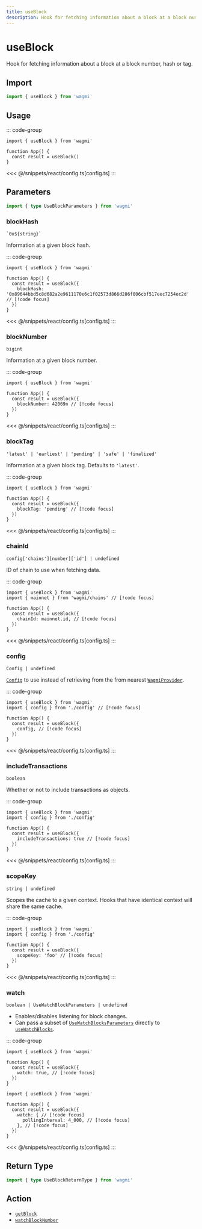 ```yaml
---
title: useBlock
description: Hook for fetching information about a block at a block number, hash or tag.
---
```


<script setup>
const packageName = 'wagmi'
const actionName = 'getBlock'
const typeName = 'GetBlock'
const TData = 'GetBlockData'
const TError = 'GetBlockErrorType'
</script>

# useBlock

Hook for fetching information about a block at a block number, hash or tag.

## Import

```ts
import { useBlock } from 'wagmi'
```

## Usage

::: code-group
```tsx [index.tsx]
import { useBlock } from 'wagmi'

function App() {
  const result = useBlock()
}
```
<<< @/snippets/react/config.ts[config.ts]
:::

## Parameters

```ts
import { type UseBlockParameters } from 'wagmi'
```

### blockHash

`` `0x${string}` ``

Information at a given block hash.

::: code-group
```tsx [index.tsx]
import { useBlock } from 'wagmi'

function App() {
  const result = useBlock({
    blockHash: '0x89644bbd5c8d682a2e9611170e6c1f02573d866d286f006cbf517eec7254ec2d' // [!code focus]
  })
}
```
<<< @/snippets/react/config.ts[config.ts]
:::

### blockNumber

`` bigint ``

Information at a given block number.

::: code-group
```tsx [index.tsx]
import { useBlock } from 'wagmi'

function App() {
  const result = useBlock({
    blockNumber: 42069n // [!code focus]
  })
}
```
<<< @/snippets/react/config.ts[config.ts]
:::

### blockTag

`` 'latest' | 'earliest' | 'pending' | 'safe' | 'finalized' ``

Information at a given block tag. Defaults to `'latest'`.

::: code-group
```tsx [index.tsx]
import { useBlock } from 'wagmi'

function App() {
  const result = useBlock({
    blockTag: 'pending' // [!code focus]
  })
}
```
<<< @/snippets/react/config.ts[config.ts]
:::

### chainId

`config['chains'][number]['id'] | undefined`

ID of chain to use when fetching data.

::: code-group
```tsx [index.tsx]
import { useBlock } from 'wagmi'
import { mainnet } from 'wagmi/chains' // [!code focus]

function App() {
  const result = useBlock({
    chainId: mainnet.id, // [!code focus]
  })
}
```
<<< @/snippets/react/config.ts[config.ts]
:::

### config

`Config | undefined`

[`Config`](/react/api/createConfig#config) to use instead of retrieving from the from nearest [`WagmiProvider`](/react/api/WagmiProvider).

::: code-group
```tsx [index.tsx]
import { useBlock } from 'wagmi'
import { config } from './config' // [!code focus]

function App() {
  const result = useBlock({
    config, // [!code focus]
  })
}
```
<<< @/snippets/react/config.ts[config.ts]
:::

### includeTransactions

`boolean`

Whether or not to include transactions as objects.

::: code-group
```tsx [index.tsx]
import { useBlock } from 'wagmi'
import { config } from './config'

function App() {
  const result = useBlock({
    includeTransactions: true // [!code focus]
  })
}
```
<<< @/snippets/react/config.ts[config.ts]
:::

### scopeKey

`string | undefined`

Scopes the cache to a given context. Hooks that have identical context will share the same cache.

::: code-group
```tsx [index.tsx]
import { useBlock } from 'wagmi'
import { config } from './config'

function App() {
  const result = useBlock({
    scopeKey: 'foo' // [!code focus]
  })
}
```
<<< @/snippets/react/config.ts[config.ts]
:::

### watch

`boolean | UseWatchBlockParameters | undefined`

- Enables/disables listening for block changes.
- Can pass a subset of [`UseWatchBlocksParameters`](/react/api/hooks/useWatchBlocks#parameters) directly to [`useWatchBlocks`](/react/api/hooks/useWatchBlocks).

::: code-group
```tsx [index.tsx]
import { useBlock } from 'wagmi'

function App() {
  const result = useBlock({
    watch: true, // [!code focus]
  })
}
```

```tsx [index-2.tsx]
import { useBlock } from 'wagmi'

function App() {
  const result = useBlock({
    watch: { // [!code focus]
      pollingInterval: 4_000, // [!code focus]
    }, // [!code focus]
  })
}
```
<<< @/snippets/react/config.ts[config.ts]
:::

<!--@include: @shared/query-options.md-->

## Return Type

```ts
import { type UseBlockReturnType } from 'wagmi'
```

<!--@include: @shared/query-result.md-->

<!--@include: @shared/query-imports.md-->

## Action

- [`getBlock`](/core/api/actions/getBlock)
- [`watchBlockNumber`](/core/api/actions/watchBlockNumber)
